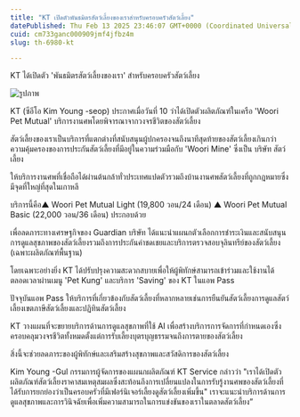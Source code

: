 ```yaml
---
title: "KT เปิดตัวพันธมิตรสัตว์เลี้ยงของเราสำหรับครอบครัวสัตว์เลี้ยง"
datePublished: Thu Feb 13 2025 23:46:07 GMT+0000 (Coordinated Universal Time)
cuid: cm733ganc000909jmf4jfbz4m
slug: th-6980-kt

---
```



KT ได้เปิดตัว 'พันธมิตรสัตว์เลี้ยงของเรา' สำหรับครอบครัวสัตว์เลี้ยง

![รูปภาพ](https://cdn.hashnode.com/res/hashnode/image/upload/v1739436281768/5f1de56b-a6c7-4830-8260-538e687f070c.jpeg)

KT (ซีอีโอ Kim Young -seop) ประกาศเมื่อวันที่ 10 ว่าได้เปิดตัวผลิตภัณฑ์ในเครือ 'Woori Pet Mutual' บริการงานศพโดยพิจารณาจากวงจรชีวิตของสัตว์เลี้ยง

สัตว์เลี้ยงของเราเป็นบริการที่แตกต่างที่สนับสนุนผู้ปกครองจนถึงนาทีสุดท้ายของสัตว์เลี้ยงเกินกว่าความคุ้มครองของการประกันสัตว์เลี้ยงที่มีอยู่ในความร่วมมือกับ 'Woori Mine' ซึ่งเป็น บริษัท สัตว์เลี้ยง

ให้บริการงานศพที่เชื่อถือได้ผ่านต้นกล้าทั่วประเทศแปดตัวรวมถึงบ้านงานศพสัตว์เลี้ยงที่ถูกกฎหมายซึ่งมีจุดที่ใหญ่ที่สุดในเกาหลี

บริการนี้คือ▲ Woori Pet Mutual Light (19,800 วอน/24 เดือน) ▲ Woori Pet Mutual Basic (22,000 วอน/36 เดือน) ประกอบด้วย

เพื่อลดภาระทางเศรษฐกิจของ Guardian บริษัท ได้แนะนำแผนกตัวเลือกการชำระเงินและสนับสนุนการดูแลสุขภาพของสัตว์เลี้ยงรวมถึงการประกันค่าชดเชยและบริการตรวจสอบจุลินทรีย์ของสัตว์เลี้ยง (เฉพาะผลิตภัณฑ์พื้นฐาน)

โดยเฉพาะอย่างยิ่ง KT ได้ปรับปรุงความสะดวกสบายเพื่อให้ผู้พิทักษ์สามารถเข้าร่วมและใช้งานได้ตลอดเวลาผ่านเมนู 'Pet Kung' และบริการ 'Saving' ของ KT ในแอพ Pass

ปัจจุบันแอพ Pass ให้บริการที่เกี่ยวข้องกับสัตว์เลี้ยงที่หลากหลายเช่นการยืนยันสัตว์เลี้ยงการดูแลสัตว์เลี้ยงเขตภาษีสัตว์เลี้ยงและปฏิทินสัตว์เลี้ยง

KT วางแผนที่จะขยายบริการด้านการดูแลสุขภาพที่ใช้ AI เพื่อสร้างบริการการจัดการที่กำหนดเองซึ่งครอบคลุมวงจรชีวิตทั้งหมดตั้งแต่การรับเลี้ยงบุตรบุญธรรมจนถึงการตายของสัตว์เลี้ยง

สิ่งนี้จะช่วยลดภาระของผู้พิทักษ์และเสริมสร้างสุขภาพและสวัสดิการของสัตว์เลี้ยง

Kim Young -Gul กรรมการผู้จัดการของแผนกผลิตภัณฑ์ KT Service กล่าวว่า "เราได้เปิดตัวผลิตภัณฑ์สัตว์เลี้ยงราคาสมเหตุสมผลซึ่งสะท้อนถึงการเปลี่ยนแปลงในการรับรู้งานศพของสัตว์เลี้ยงที่ได้รับการยกย่องว่าเป็นครอบครัวที่มีเฟอร์นิเจอร์เลี้ยงดูสัตว์เลี้ยงเพิ่มขึ้น" เราจะแนะนำบริการด้านการดูแลสุขภาพและการวินิจฉัยเพื่อเพิ่มความสามารถในการแข่งขันของเราในตลาดสัตว์เลี้ยง”